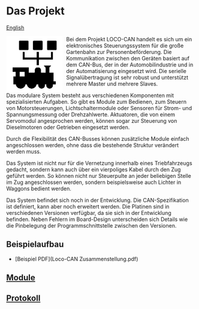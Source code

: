 # Das Projekt

[English](README.md)

<img
  src="Loco-CAN-Logo.png"
  alt="Loco-CAN"
  title="Loco-CAN - Ein Bis für die Bahn"
  style="float: left; margin-right: 10px; max-height: 150px">
  


Bei dem Projekt LOCO-CAN handelt es sich um ein elektronisches Steuerungssystem für die große Gartenbahn zur Personenbeförderung. Die Kommunikation zwischen den Geräten basiert auf dem CAN-Bus, der in der Automobilindustrie und in der Automatisierung eingesetzt wird. Die serielle Signalübertragung ist sehr robust und unterstützt mehrere Master und mehrere Slaves.

Das modulare System besteht aus verschiedenen Komponenten mit spezialisierten Aufgaben. So gibt es Module zum Bedienen, zum Steuern von Motorsteuerungen, Lichtschaltermodule oder Sensoren für Strom- und Spannungsmessung oder Drehzahlwerte. Aktuatoren, die von einem Servomodul angesprochen werden, können sogar zur Steuerung von Dieselmotoren oder Getrieben eingesetzt werden.

Durch die Flexibilität des CAN-Busses können zusätzliche Module einfach angeschlossen werden, ohne dass die bestehende Struktur verändert werden muss.

Das System ist nicht nur für die Vernetzung innerhalb eines Triebfahrzeugs gedacht, sondern kann auch über ein vierpoliges Kabel durch den Zug geführt werden. So können nicht nur Steuerpulte an jeder beliebigen Stelle im Zug angeschlossen werden, sondern beispielsweise auch Lichter in Waggons bedient werden.

Das System befindet sich noch in der Entwicklung. Die CAN-Spezifikation ist definiert, kann aber noch erweitert werden. Die Platinen sind in verschiedenen Versionen verfügbar, da sie sich in der Entwicklung befinden. Neben Fehlern im Board-Design unterscheiden sich Details wie die Pinbelegung der Programmschnittstelle zwischen den Versionen.

## Beispielaufbau

* [Beispiel PDF](Loco-CAN Zusammenstellung.pdf)

## [Module](de.modules.md)

## [Protokoll](de.protocol.md)
